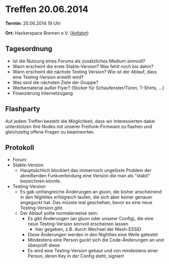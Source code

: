 # Treffen 20.06.2014

**Termin:** 20.06.2014 19 Uhr 

**Ort:** Hackerspace Bremen e.V. ([Anfahrt](https://www.hackerspace-bremen.de/anfahrt/))

## Tagesordnung
* Ist die Nutzung eines Forums als zusätzliches Medium sinnvoll?
* Wann erscheint die erste Stable-Version? Was fehlt noch bis dahin?
* Wann erscheint die nächste Testing Version? Wie ist der Ablauf, dass eine Testing-Version erstellt wird?
* Was sind die nächsten Ziele der Gruppe?
* Werbematerial außer Flyer? (Sticker für Schaufenster/Türen, T-Shirts, …)
* Finanzierung Internetzugang

## Flashparty 
Auf jedem Treffen besteht die Möglichkeit, dass wir Interessierten dabei unterstützen ihre Nodes mit unserer Freifunk-Firmware zu flashen und gleichzeitig offene Fragen zu beantworten.

## Protokoll
* Forum:
* Stable-Version
  * Hauptsächlich blockiert das immernoch ungelöste Problem der abreißenden Funkverbindung eine Version die man als "stabil" bezeichnen könnte.
* Testing-Version
  * Es gab umfangreiche Änderungen an gluon, die bisher anscheinend in den Nightlies erfolgreich laufen, die sich aber keiner genauer angeguckt hat. Das müsste mal geschehen, bevor es eine neue Testing-Version gibt.
  * Der Ablauf sollte normalerweise sein:
     * Es gibt Änderungen (an gluon oder unserer Config), die eine neue Testing-Version sinnvoll erscheinen lassen
         * hier gegeben, z.B. durch Wechsel der Mesh-ESSID
     * Diese Änderungen werden in den Nightlies eine Weile getestet
     * Mindestens eine Person guckt sich die Code-Änderungen an und überprüft diese
     * Es wird eine Testing-Version gebaut und von mindestens einer Person, deren Key in der Config steht, signiert
